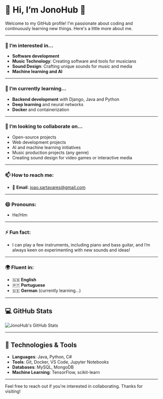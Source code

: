 # 👋 Hi, I’m JonoHub 🎸

Welcome to my GitHub profile! I'm passionate about coding and continuously learning new things. Here's a little more about me.

---

### 👀 I’m interested in...
- **Software development**
- **Music Technology**: Creating software and tools for musicians
- **Sound Design**: Crafting unique sounds for music and media
- **Machine learning and AI**

---

### 🌱 I’m currently learning...
- **Backend development** with Django, Java and Python
- **Deep learning** and neural networks
- **Docker** and containerization

---

### 💞️ I’m looking to collaborate on...
- Open-source projects
- Web development projects
- AI and machine learning initiatives
- Music production projects (any genre)
- Creating sound design for video games or interactive media

---

### 📫 How to reach me:
- 📧 **Email**: [joao.sartavares@gmail.com](mailto:joao.sartavares@gmail.com)

---

### 😄 Pronouns:
- He/Him

---

### ⚡ Fun fact:
- I can play a few instruments, including piano and bass guitar, and I’m always keen on experimenting with new sounds and ideas!
---

### 🌍 Fluent in:
- 🇬🇧 **English**
- 🇵🇹 **Portuguese**
- 🇩🇪 **German** (currently learning...)

---

## 💻 GitHub Stats

![JonoHub's GitHub Stats](https://github-readme-stats.vercel.app/api?username=JonoHub&show_icons=true&hide_title=true&hide=prs&count_private=true&theme=radical)

---

## 🚀 Technologies & Tools

- **Languages**: Java, Python, C#
- **Tools**: Git, Docker, VS Code, Jupyter Notebooks
- **Databases**: MySQL, MongoDB
- **Machine Learning**: TensorFlow, scikit-learn

---

Feel free to reach out if you're interested in collaborating. Thanks for visiting!



<!---
JonoHub/JonoHub is a ✨ special ✨ repository because its `README.md` (this file) appears on your GitHub profile.
You can click the Preview link to take a look at your changes.
--->
